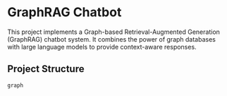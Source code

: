# GraphRAG Chatbot

This project implements a Graph-based Retrieval-Augmented Generation (GraphRAG) chatbot system. It combines the power of graph databases with large language models to provide context-aware responses.

## Project Structure

```
graph